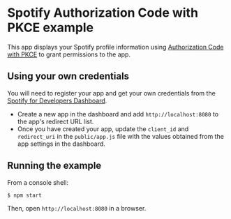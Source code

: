# Spotify Authorization Code with PKCE example

This app displays your Spotify profile information using [Authorization Code with PKCE](https://developer.spotify.com/documentation/web-api/tutorials/code-pkce-flow)
to grant permissions to the app.

## Using your own credentials

You will need to register your app and get your own credentials from the [Spotify for Developers Dashboard](https://developer.spotify.com/dashboard).

- Create a new app in the dashboard and add `http://localhost:8080` to the app's redirect URL list.
- Once you have created your app, update the `client_id` and `redirect_uri` in the `public/app.js` file with the values obtained from the app settings in the dashboard.

## Running the example

From a console shell:

    $ npm start

Then, open `http://localhost:8080` in a browser.
